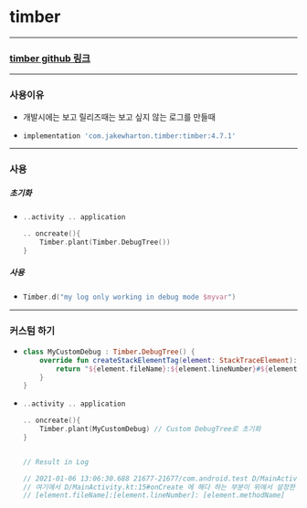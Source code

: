 # timber
---
### [timber github 링크](https://github.com/JakeWharton/timber)
---
### 사용이유
* 개발시에는 보고 릴리즈때는 보고 싶지 않는 로그를 만들때
* ```gradle
  implementation 'com.jakewharton.timber:timber:4.7.1'
---
### 사용
##### 초기화
* ```kotlin
  ..activity .. application
  
  .. oncreate(){
      Timber.plant(Timber.DebugTree())
  }
##### 사용
* ```kotlin
  Timber.d("my log only working in debug mode $myvar")
---  
### 커스텀 하기
* ```kotlin
  class MyCustomDebug : Timber.DebugTree() { 
      override fun createStackElementTag(element: StackTraceElement): String? { 
          return "${element.fileName}:${element.lineNumber}#${element.methodName}" 
      } 
  }
* ```kotlin
  ..activity .. application
  
  .. oncreate(){
      Timber.plant(MyCustomDebug) // Custom DebugTree로 초기화
  }


  // Result in Log

  // 2021-01-06 13:06:30.688 21677-21677/com.android.test D/MainActivity.kt:15#onCreate: some log
  // 여기에서 D/MainActivity.kt:15#onCreate 에 해다 하는 부분이 위에서 설정한 형식으로 출력됨
  // [element.fileName]:[element.lineNumber]: [element.methodName]
                                                    
  

